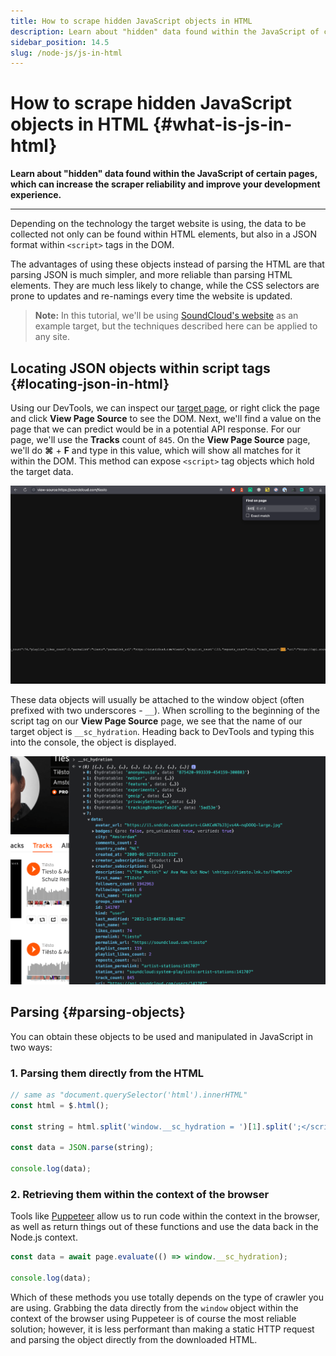 ```yaml
---
title: How to scrape hidden JavaScript objects in HTML
description: Learn about "hidden" data found within the JavaScript of certain pages, which can increase the scraper reliability and improve your development experience.
sidebar_position: 14.5
slug: /node-js/js-in-html
---
```


# How to scrape hidden JavaScript objects in HTML {#what-is-js-in-html}

**Learn about "hidden" data found within the JavaScript of certain pages, which can increase the scraper reliability and improve your development experience.**

---

Depending on the technology the target website is using, the data to be collected not only can be found within HTML elements, but also in a JSON format within `<script>` tags in the DOM.

The advantages of using these objects instead of parsing the HTML are that parsing JSON is much simpler, and more reliable than parsing HTML elements. They are much less likely to change, while the CSS selectors are prone to updates and re-namings every time the website is updated.

> **Note:** In this tutorial, we'll be using [SoundCloud's website](https://soundcloud.com) as an example target, but the techniques described here can be applied to any site.

## Locating JSON objects within script tags {#locating-json-in-html}

Using our DevTools, we can inspect our [target page](https://soundcloud.com/tiesto/tracks), or right click the page and click **View Page Source** to see the DOM. Next, we'll find a value on the page that we can predict would be in a potential API response. For our page, we'll use the **Tracks** count of `845`. On the **View Page Source** page, we'll do **⌘** + **F** and type in this value, which will show all matches for it within the DOM. This method can expose `<script>` tag objects which hold the target data.

![Find the value within the DOM using CMD + F](./images/view-845.png)

These data objects will usually be attached to the window object (often prefixed with two underscores - `__`). When scrolling to the beginning of the script tag on our **View Page Source** page, we see that the name of our target object is `__sc_hydration`. Heading back to DevTools and typing this into the console, the object is displayed.

![View the target data in the window object using the console in DevTools](./images/view-object-in-window.png)

## Parsing {#parsing-objects}

You can obtain these objects to be used and manipulated in JavaScript in two ways:

### 1. Parsing them directly from the HTML

```js
// same as "document.querySelector('html').innerHTML"
const html = $.html();

const string = html.split('window.__sc_hydration = ')[1].split(';</script>')[0];

const data = JSON.parse(string);

console.log(data);
```

### 2. Retrieving them within the context of the browser

Tools like [Puppeteer](https://github.com/puppeteer/puppeteer) allow us to run code within the context in the browser, as well as return things out of these functions and use the data back in the Node.js context.

```js
const data = await page.evaluate(() => window.__sc_hydration);

console.log(data);
```

Which of these methods you use totally depends on the type of crawler you are using. Grabbing the data directly from the `window` object within the context of the browser using Puppeteer is of course the most reliable solution; however, it is less performant than making a static HTTP request and parsing the object directly from the downloaded HTML.
